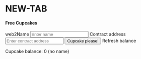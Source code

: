 # NEW-TAB
<div class="vending-machine">
<h4>Free Cupcakes</h4>
<span class="subheader">web2</span><label>Name</label>
<input placeholder="Enter name" value="">
<label class="hidden">Contract address</label>
<input placeholder="Enter contract address" class="hidden" value="">
<button class="cupcake-please">Cupcake please!</button>
<a class="refresh-balance">Refresh balance</a>
<span class="cupcake" style="opacity:0">
</span><p class="balance-wrapper">
<span>Cupcake balance:</span>
<span>0<!-- --> <!-- -->(no name)</span></p>
<span class="success-indicator">
</span><span class="error-indicator"></span>
</div>
